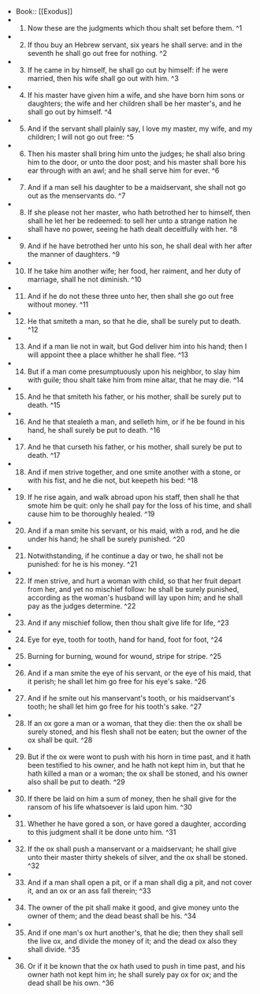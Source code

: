 - Book:: [[Exodus]]
- 1. Now these are the judgments which thou shalt set before them. ^1
- 2. If thou buy an Hebrew servant, six years he shall serve: and in the seventh he shall go out free for nothing. ^2
- 3. If he came in by himself, he shall go out by himself: if he were married, then his wife shall go out with him. ^3
- 4. If his master have given him a wife, and she have born him sons or daughters; the wife and her children shall be her master's, and he shall go out by himself. ^4
- 5. And if the servant shall plainly say, I love my master, my wife, and my children; I will not go out free: ^5
- 6. Then his master shall bring him unto the judges; he shall also bring him to the door, or unto the door post; and his master shall bore his ear through with an awl; and he shall serve him for ever. ^6
- 7. And if a man sell his daughter to be a maidservant, she shall not go out as the menservants do. ^7
- 8. If she please not her master, who hath betrothed her to himself, then shall he let her be redeemed: to sell her unto a strange nation he shall have no power, seeing he hath dealt deceitfully with her. ^8
- 9. And if he have betrothed her unto his son, he shall deal with her after the manner of daughters. ^9
- 10. If he take him another wife; her food, her raiment, and her duty of marriage, shall he not diminish. ^10
- 11. And if he do not these three unto her, then shall she go out free without money. ^11
- 12. He that smiteth a man, so that he die, shall be surely put to death. ^12
- 13. And if a man lie not in wait, but God deliver him into his hand; then I will appoint thee a place whither he shall flee. ^13
- 14. But if a man come presumptuously upon his neighbor, to slay him with guile; thou shalt take him from mine altar, that he may die. ^14
- 15. And he that smiteth his father, or his mother, shall be surely put to death. ^15
- 16. And he that stealeth a man, and selleth him, or if he be found in his hand, he shall surely be put to death. ^16
- 17. And he that curseth his father, or his mother, shall surely be put to death. ^17
- 18. And if men strive together, and one smite another with a stone, or with his fist, and he die not, but keepeth his bed: ^18
- 19. If he rise again, and walk abroad upon his staff, then shall he that smote him be quit: only he shall pay for the loss of his time, and shall cause him to be thoroughly healed. ^19
- 20. And if a man smite his servant, or his maid, with a rod, and he die under his hand; he shall be surely punished. ^20
- 21. Notwithstanding, if he continue a day or two, he shall not be punished: for he is his money. ^21
- 22. If men strive, and hurt a woman with child, so that her fruit depart from her, and yet no mischief follow: he shall be surely punished, according as the woman's husband will lay upon him; and he shall pay as the judges determine. ^22
- 23. And if any mischief follow, then thou shalt give life for life, ^23
- 24. Eye for eye, tooth for tooth, hand for hand, foot for foot, ^24
- 25. Burning for burning, wound for wound, stripe for stripe. ^25
- 26. And if a man smite the eye of his servant, or the eye of his maid, that it perish; he shall let him go free for his eye's sake. ^26
- 27. And if he smite out his manservant's tooth, or his maidservant's tooth; he shall let him go free for his tooth's sake. ^27
- 28. If an ox gore a man or a woman, that they die: then the ox shall be surely stoned, and his flesh shall not be eaten; but the owner of the ox shall be quit. ^28
- 29. But if the ox were wont to push with his horn in time past, and it hath been testified to his owner, and he hath not kept him in, but that he hath killed a man or a woman; the ox shall be stoned, and his owner also shall be put to death. ^29
- 30. If there be laid on him a sum of money, then he shall give for the ransom of his life whatsoever is laid upon him. ^30
- 31. Whether he have gored a son, or have gored a daughter, according to this judgment shall it be done unto him. ^31
- 32. If the ox shall push a manservant or a maidservant; he shall give unto their master thirty shekels of silver, and the ox shall be stoned. ^32
- 33. And if a man shall open a pit, or if a man shall dig a pit, and not cover it, and an ox or an ass fall therein; ^33
- 34. The owner of the pit shall make it good, and give money unto the owner of them; and the dead beast shall be his. ^34
- 35. And if one man's ox hurt another's, that he die; then they shall sell the live ox, and divide the money of it; and the dead ox also they shall divide. ^35
- 36. Or if it be known that the ox hath used to push in time past, and his owner hath not kept him in; he shall surely pay ox for ox; and the dead shall be his own. ^36
